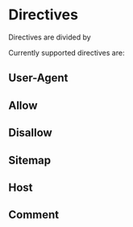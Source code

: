 Directives
==========

Directives are divided by 

Currently supported directives are:

User-Agent
----------


Allow
-----


Disallow
--------


Sitemap
-------


Host
----


Comment
-------
